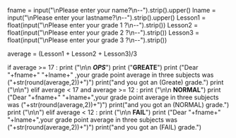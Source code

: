 fname = input("\nPlease enter your name?\n--").strip().upper()
lname = input("\nPlease enter your lastname?\n--").strip().upper()
Lesson1 = float(input("\nPlease enter your grade 1 ?\n--").strip())
Lesson2 = float(input("\nPlease enter your grade 2 ?\n--").strip())
Lesson3 = float(input("\nPlease enter your grade 3 ?\n--").strip())

average = (Lesson1 + Lesson2 + Lesson3)/3

if average >= 17 :
    print ("\n\n     *****OPS*****")
    print ("********GREATE********")
    print ("Dear "+fname+" "+lname+" ,your grade point average in three subjects was ("+str(round(average,2))+")")
    print("and you got an (Greate) grade.")
    print ("\n\n")
elif average < 17 and average >= 12 :
    print ("\n\n     ********NORMAL********")
    print ("Dear "+fname+" "+lname+",your grade point average in three subjects was ("+str(round(average,2))+")")
    print("and you got an (NORMAL) grade.")
    print ("\n\n")
elif average < 12 :
    print ("\n\n     ********FAIL********")
    print ("Dear "+fname+" "+lname+",your grade point average in three subjects was ("+str(round(average,2))+")")
    print("and you got an (FAIL) grade.")
